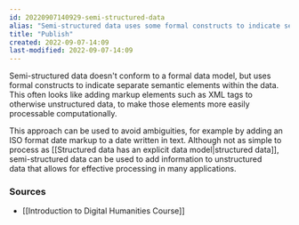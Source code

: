 ```yaml
---
id: 20220907140929-semi-structured-data
alias: "Semi-structured data uses some formal constructs to indicate semantic elements"
title: "Publish"
created: 2022-09-07-14:09
last-modified: 2022-09-07-14:09
---
```

 
Semi-structured data doesn't conform to a formal data model, but uses formal constructs to indicate separate semantic elements within the data. This often looks like adding markup elements such as XML tags to otherwise unstructured data, to make those elements more easily processable computationally. 

This approach can be used to avoid ambiguities, for example by adding an ISO format date markup to a date written in text. Although not as simple to process as [[Structured data has an explicit data model|structured data]], semi-structured data can be used to add information to unstructured data that allows for effective processing in many applications.


### Sources

- [[Introduction to Digital Humanities Course]]
